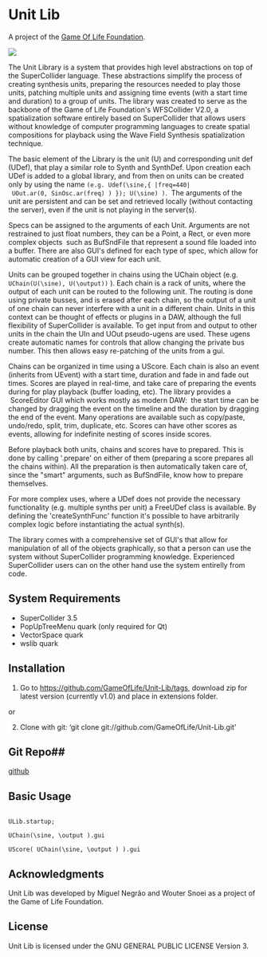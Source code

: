 Unit Lib
===============================================================================
A project of the [Game Of Life Foundation](http://gameoflife.nl/en).

![](https://github.com/GameOfLife/Unit-Lib/raw/master/HelpSource/Classes/ULib%20screenshot.png)

The Unit Library is a system that provides high level abstractions on top of the SuperCollider language. These abstractions simplify the process of creating synthesis units, preparing the resources needed to play those units, patching multiple units and assigning time events (with a start time and duration) to a group of units.
The library was created to serve as the backbone of the Game of Life Foundation's WFSCollider V2.0, a spatialization software entirely based on SuperCollider that allows users without knowledge of computer programming languages to create spatial compositions for playback using the Wave Field Synthesis spatialization technique.  

The basic element of the Library is the unit (U) and corresponding unit def (UDef), that play a similar role to Synth and SynthDef. Upon creation each UDef is added to a global library, and from then on units can be created only by using the name `(e.g. Udef(\sine,{ |freq=440| UOut.ar(0, SinOsc.ar(freq) ) }); U(\sine) )`.  The arguments of the unit are persistent and can be set and retrieved locally (without contacting the server), even if the unit is not playing in the server(s). 

Specs can be assigned to the arguments of each Unit. Arguments are not restrained to just float numbers, they can be a Point, a Rect, or even more complex objects  such as BufSndFile that represent a sound file loaded into a buffer. There are also GUI's defined for each type of spec, which allow for automatic creation of a GUI view for each unit.

Units can be grouped together in chains using the UChain object (e.g. `UChain(U(\sine), U(\output))` ). Each chain is a rack of units, where the output of each unit can be routed to the following unit. The routing is done using private busses, and is erased after each chain, so the output of a unit of one chain can never interfere with a unit in a different chain. Units in this context can be thought of effects or plugins in a DAW, although the full flexibility of SuperCollider is available. To get input from and output to other units in the chain the UIn and UOut pseudo-ugens are used. These ugens create automatic names for controls that allow changing the private bus number. This then allows easy re-patching of the units from a gui.

Chains can be organized in time using a UScore. Each chain is also an event (inherits from UEvent) with a start time, duration and fade in and fade out times. Scores are played in real-time, and take care of preparing the events during for play playback (buffer loading, etc). The library provides a  ScoreEditor GUI which works mostly as modern DAW:  the start time can be changed by dragging the event on the timeline and the duration by dragging the end of the event. Many operations are available such as copy/paste, undo/redo, split, trim, duplicate, etc. Scores can have other scores as events, allowing for indefinite nesting of scores inside scores.

Before playback both units, chains and scores have to prepared. This is done by calling '.prepare' on either of them (preparing a score prepares all the chains within). All the preparation is then automatically taken care of, since the "smart" arguments, such as BufSndFile, know how to prepare themselves.

For more complex uses, where a UDef does not provide the necessary functionality (e.g. multiple synths per unit) a FreeUDef class is available. By defining the 'createSynthFunc' function it's possible to have arbitrarily complex logic before instantiating the actual synth(s).

The library comes with a comprehensive set of GUI's that allow for manipulation of all of the objects graphically, so that a person can use the system without SuperCollider programming knowledge. Experienced SuperCollider users can on the other hand use the system entirelly from code.

## System Requirements ##

 - SuperCollider 3.5
 - PopUpTreeMenu quark (only required for Qt)
 - VectorSpace quark
 - wslib quark

## Installation ##


1) Go to https://github.com/GameOfLife/Unit-Lib/tags, download zip for latest version (currently v1.0) and place in extensions folder.

or 

2) Clone with git: ‘git clone git://github.com/GameOfLife/Unit-Lib.git’

## Git Repo##

[github](https://github.com/GameOfLife/Unit-Lib)

## Basic Usage ##
```supercollider

ULib.startup;

UChain(\sine, \output ).gui

UScore( UChain(\sine, \output ) ).gui

```
## Acknowledgments ##
Unit Lib was developed by Miguel Negrão and Wouter Snoei as a project of the Game of Life Foundation.

## License ##
Unit Lib is licensed under the GNU GENERAL PUBLIC LICENSE Version 3.  

